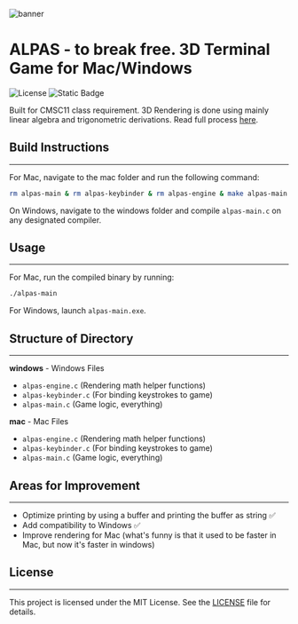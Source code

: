 ![banner](https://github.com/user-attachments/assets/636559ea-8289-444e-9af1-1fcd84fe6118)

# ALPAS - to break free. 3D Terminal Game for Mac/Windows
![License](https://img.shields.io/badge/License-MIT-yellow.svg)
![Static Badge](https://img.shields.io/badge/C_Programming_Language-blue)

Built for CMSC11 class requirement. 3D Rendering is done using mainly linear algebra and trigonometric derivations. Read full process [here](https://raw.githubusercontent.com/vonuyvicoo/alpas/main/ALPAS%20MAIN%20DOCUMENTATION.pdf).

## Build Instructions
________________________

For Mac, navigate to the mac folder and run the following command:
```sh
rm alpas-main & rm alpas-keybinder & rm alpas-engine & make alpas-main && ./alpas-main
```

On Windows, navigate to the windows folder and compile `alpas-main.c` on any designated compiler.

## Usage
________________________

For Mac, run the compiled binary by running:
```sh
./alpas-main
```

For Windows, launch `alpas-main.exe`.

## Structure of Directory
________________________

**windows** - Windows Files
- `alpas-engine.c` (Rendering math helper functions)
- `alpas-keybinder.c` (For binding keystrokes to game)
- `alpas-main.c` (Game logic, everything)

**mac** - Mac Files
- `alpas-engine.c` (Rendering math helper functions)
- `alpas-keybinder.c` (For binding keystrokes to game)
- `alpas-main.c` (Game logic, everything)

## Areas for Improvement
________________________

- Optimize printing by using a buffer and printing the buffer as string ✅
- Add compatibility to Windows ✅
- Improve rendering for Mac (what's funny is that it used to be faster in Mac, but now it's faster in windows)

## License
________________________

This project is licensed under the MIT License. See the [LICENSE](LICENSE.md) file for details.


